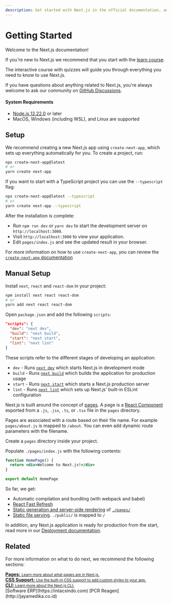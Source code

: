 ```yaml
---
description: Get started with Next.js in the official documentation, and learn more about all our features!
---
```


# Getting Started

Welcome to the Next.js documentation!

If you're new to Next.js we recommend that you start with the [learn course](https://nextjs.org/learn/basics/create-nextjs-app).

The interactive course with quizzes will guide you through everything you need to know to use Next.js.

If you have questions about anything related to Next.js, you're always welcome to ask our community on [GitHub Discussions](https://github.com/vercel/next.js/discussions).

#### System Requirements

- [Node.js 12.22.0](https://nodejs.org/) or later
- MacOS, Windows (including WSL), and Linux are supported

## Setup

We recommend creating a new Next.js app using `create-next-app`, which sets up everything automatically for you. To create a project, run:

```bash
npx create-next-app@latest
# or
yarn create next-app
```

If you want to start with a TypeScript project you can use the `--typescript` flag:

```bash
npx create-next-app@latest --typescript
# or
yarn create next-app --typescript
```

After the installation is complete:

- Run `npm run dev` or `yarn dev` to start the development server on `http://localhost:3000`.
- Visit `http://localhost:3000` to view your application.
- Edit `pages/index.js` and see the updated result in your browser.

For more information on how to use `create-next-app`, you can review the [`create-next-app` documentation](/docs/api-reference/create-next-app.md)

## Manual Setup

Install `next`, `react` and `react-dom` in your project:

```bash
npm install next react react-dom
# or
yarn add next react react-dom
```

Open `package.json` and add the following `scripts`:

```json
"scripts": {
  "dev": "next dev",
  "build": "next build",
  "start": "next start",
  "lint": "next lint"
}
```

These scripts refer to the different stages of developing an application:

- `dev` - Runs [`next dev`](/docs/api-reference/cli.md#development) which starts Next.js in development mode
- `build` - Runs [`next build`](/docs/api-reference/cli.md#build) which builds the application for production usage
- `start` - Runs [`next start`](/docs/api-reference/cli.md#production) which starts a Next.js production server
- `lint` - Runs [`next lint`](/docs/api-reference/cli.md#lint) which sets up Next.js' built-in ESLint configuration

Next.js is built around the concept of [pages](/docs/basic-features/pages.md). A page is a [React Component](https://reactjs.org/docs/components-and-props.html) exported from a `.js`, `.jsx`, `.ts`, or `.tsx` file in the `pages` directory.

Pages are associated with a route based on their file name. For example `pages/about.js` is mapped to `/about`. You can even add dynamic route parameters with the filename.

Create a `pages` directory inside your project.

Populate `./pages/index.js` with the following contents:

```jsx
function HomePage() {
  return <div>Welcome to Next.js!</div>
}

export default HomePage
```

So far, we get:

- Automatic compilation and bundling (with webpack and babel)
- [React Fast Refresh](https://nextjs.org/blog/next-9-4#fast-refresh)
- [Static generation and server-side rendering](/docs/basic-features/data-fetching.md) of [`./pages/`](/docs/basic-features/pages.md)
- [Static file serving](/docs/basic-features/static-file-serving.md). `./public/` is mapped to `/`

In addition, any Next.js application is ready for production from the start, read more in our [Deployment documentation](/docs/deployment.md).

## Related

For more information on what to do next, we recommend the following sections:

<div class="card">
  <a href="/docs/basic-features/pages.md">
    <b>Pages:</b>
    <small>Learn more about what pages are in Next.js.</small>
  </a>
</div>

<div class="card">
  <a href="/docs/basic-features/built-in-css-support.md">
    <b>CSS Support:</b>
    <small>Use the built-in CSS support to add custom styles to your app.</small>
  </a>
</div>

<div class="card">
  <a href="/docs/api-reference/cli.md">
    <b>CLI:</b>
    <small>Learn more about the Next.js CLI.</small>
  </a>
</div>
[Software ERP](https://intacsindo.com)
[PCR Reagen](http://jayamedika.co.id)
